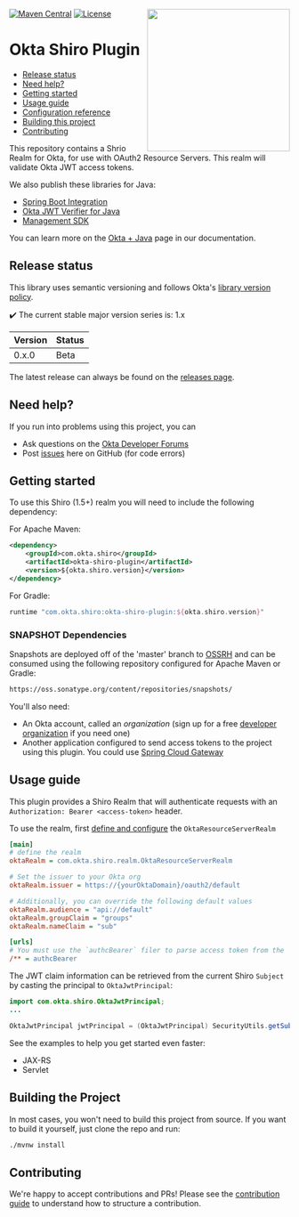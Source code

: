 [<img src="https://aws1.discourse-cdn.com/standard14/uploads/oktadev/original/1X/0c6402653dfb70edc661d4976a43a46f33e5e919.png" align="right" width="256px"/>](https://devforum.okta.com/)
[![Maven Central](https://img.shields.io/maven-central/v/com.okta.shiro/okta-shiro-plugin.svg)](https://search.maven.org/#search%7Cga%7C1%7Cg%3A%22com.okta.shiro%22%20a%3A%22okta-shiro-plugin%22)
[![License](https://img.shields.io/badge/License-Apache%202.0-blue.svg)](https://opensource.org/licenses/Apache-2.0)

# Okta Shiro Plugin

* [Release status](#release-status)
* [Need help?](#need-help)
* [Getting started](#getting-started)
* [Usage guide](#usage-guide)
* [Configuration reference](#configuration-reference)
* [Building this project](#building-the-project)
* [Contributing](#contributing)

This repository contains a Shrio Realm for Okta, for use with OAuth2 Resource Servers.  This realm will validate Okta JWT access tokens.
 
We also publish these libraries for Java:
 
* [Spring Boot Integration](https://github.com/okta/okta-spring-boot/)
* [Okta JWT Verifier for Java](https://github.com/okta/okta-jwt-verifier-java)
* [Management SDK](https://github.com/okta/okta-sdk-java)
 
You can learn more on the [Okta + Java][lang-landing] page in our documentation.
 
## Release status

This library uses semantic versioning and follows Okta's [library version policy](https://developer.okta.com/code/library-versions/).

:heavy_check_mark: The current stable major version series is: 1.x

| Version | Status                    |
| ------- | ------------------------- |
| 0.x.0 | Beta |
 
The latest release can always be found on the [releases page][github-releases].
 
## Need help?
 
If you run into problems using this project, you can
 
* Ask questions on the [Okta Developer Forums][devforum]
* Post [issues][github-issues] here on GitHub (for code errors)
 
## Getting started
 
To use this Shiro (1.5+) realm you will need to include the following dependency:

For Apache Maven:

``` xml
<dependency>
    <groupId>com.okta.shiro</groupId>
    <artifactId>okta-shiro-plugin</artifactId>
    <version>${okta.shiro.version}</version>
</dependency>
```

For Gradle:

```groovy
runtime "com.okta.shiro:okta-shiro-plugin:${okta.shiro.version}"
```

### SNAPSHOT Dependencies

Snapshots are deployed off of the 'master' branch to [OSSRH](https://oss.sonatype.org/) and can be consumed using the following repository configured for Apache Maven or Gradle:

```txt
https://oss.sonatype.org/content/repositories/snapshots/
```

You'll also need:

* An Okta account, called an _organization_ (sign up for a free [developer organization](https://developer.okta.com/signup) if you need one)
* Another application configured to send access tokens to the project using this plugin.  You could use [Spring Cloud Gateway](https://developer.okta.com/blog/2020/01/08/secure-legacy-spring-cloud-gateway) 
 
## Usage guide

This plugin provides a Shiro Realm that will authenticate requests with an `Authorization: Bearer <access-token>` header.

To use the realm, first [define and configure](https://shiro.apache.org/realm.html#realm-configuration) the `OktaResourceServerRealm`

```ini
[main]
# define the realm
oktaRealm = com.okta.shiro.realm.OktaResourceServerRealm

# Set the issuer to your Okta org
oktaRealm.issuer = https://{yourOktaDomain}/oauth2/default

# Additionally, you can override the following default values
oktaRealm.audience = "api://default"
oktaRealm.groupClaim = "groups"
oktaRealm.nameClaim = "sub"

[urls]
# You must use the `authcBearer` filer to parse access token from the `Authorization` header
/** = authcBearer
```

The JWT claim information can be retrieved from the current Shiro `Subject` by casting the principal to `OktaJwtPrincipal`:

```java
import com.okta.shiro.OktaJwtPrincipal;
...

OktaJwtPrincipal jwtPrincipal = (OktaJwtPrincipal) SecurityUtils.getSubject().getPrincipal();
```

See the examples to help you get started even faster:

* JAX-RS
* Servlet 

## Building the Project

In most cases, you won't need to build this project from source. If you want to build it yourself, just clone the repo and run:
 
 ```sh
./mvnw install
```
 
## Contributing
 
We're happy to accept contributions and PRs! Please see the [contribution guide](CONTRIBUTING.md) to understand how to structure a contribution.

[devforum]: https://devforum.okta.com/
[lang-landing]: https://developer.okta.com/code/java/
[github-issues]: https://github.com/oktadeveloper/okta-shiro-plugin/issues
[github-releases]: https://github.com/ooktadeveloper/okta-shiro-plugin/releases
